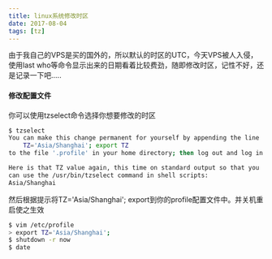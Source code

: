 ```yaml
---
title: linux系统修改时区
date: 2017-08-04
tags: [tz]
---
```


由于我自己的VPS是买的国外的，所以默认的时区的UTC，今天VPS被人入侵，使用last who等命令显示出来的日期看着比较费劲，随即修改时区，记性不好，还是记录一下吧.....

#### 修改配置文件
你可以使用tzselect命令选择你想要修改的时区
```bash
$ tzselect
You can make this change permanent for yourself by appending the line
	TZ='Asia/Shanghai'; export TZ
to the file '.profile' in your home directory; then log out and log in again.

Here is that TZ value again, this time on standard output so that you
can use the /usr/bin/tzselect command in shell scripts:
Asia/Shanghai
```

然后根据提示将TZ='Asia/Shanghai'; export到你的profile配置文件中。并关机重启使之生效

```bash
$ vim /etc/profile
> export TZ='Asia/Shanghai';
$ shutdown -r now
$ date
```